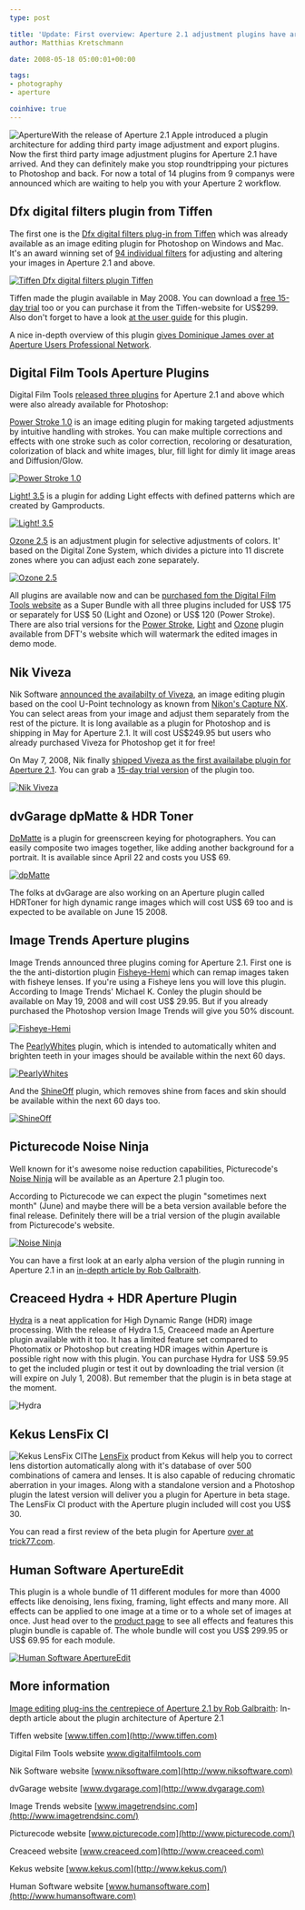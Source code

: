 ```yaml
---
type: post

title: 'Update: First overview: Aperture 2.1 adjustment plugins have arrived'
author: Matthias Kretschmann

date: 2008-05-18 05:00:01+00:00

tags:
- photography
- aperture

coinhive: true
---
```


![Aperture](../media/aperture97.png)With the release of Aperture 2.1 Apple introduced a plugin architecture for adding third party image adjustment and export plugins. Now the first third party image adjustment plugins for Aperture 2.1 have arrived. And they can definitely make you stop roundtripping your pictures to Photoshop and back. For now a total of 14 plugins from 9 companys were announced which are waiting to help you with your Aperture 2 workflow.

<!-- more -->

## Dfx digital filters plugin from Tiffen



The first one is the [Dfx digital filters plug-in from Tiffen](http://www.tiffen.com/products.html?tablename=dfx) which was already available as an image editing plugin for Photoshop on Windows and Mac. It's an award winning set of [94 individual filters](http://www.tiffen.com/dfx_filter_effects_ig.html) for adjusting and altering your images in Aperture 2.1 and above.

[![Tiffen Dfx digital filters plugin Tiffen](../media/tiffen_aperture.jpg)](../media/tiffen_aperture.jpg)

Tiffen made the plugin available in May 2008. You can download a [free 15-day trial](http://www.tiffen.com/dfx_downloads.html) too or you can purchase it from the Tiffen-website for US$299. Also don't forget to have a look [at the user guide](http://www.tiffen.com/userimages/Dfx-v1-Photo-UserGuide.pdf) for this plugin.

A nice in-depth overview of this plugin [gives Dominique James over at Aperture Users Professional Network](http://www.apertureprofessional.com/showthread.php?t=15225).

## Digital Film Tools Aperture Plugins

Digital Film Tools [released three plugins](http://www.digitalfilmtools.com/apertureprods.htm) for Aperture 2.1 and above which were also already available for Photoshop:

[Power Stroke 1.0](http://www.digitalfilmtools.com/powerstroke/index.htm) is an image editing plugin for making targeted adjustments by intuitive handling with strokes. You can make multiple corrections and effects with one stroke such as color correction, recoloring or desaturation, colorization of black and white images, blur, fill light for dimly lit image areas and Diffusion/Glow.

[![Power Stroke 1.0](../media/dft-powerstroke_uis.jpg)](../media/dft-powerstroke_uis.jpg)

[Light! 3.5](http://www.digitalfilmtools.com/light/) is a plugin for adding Light effects with defined patterns which are created by Gamproducts.

[![Light! 3.5](../media/dft-light_ui.jpg)](../media/dft-light_ui.jpg)

[Ozone 2.5](http://www.digitalfilmtools.com/ozone/) is an adjustment plugin for selective adjustments of colors. It' based on the Digital Zone System, which divides a picture into 11 discrete zones where you can adjust each zone separately.

[![Ozone 2.5](../media/dft-ozone_ui.jpg)](../media/dft-ozone_ui.jpg)


All plugins are available now and can be [purchased fom the Digital Film Tools website](http://www.digitalfilmtools.com/buy/home.php?cat=38) as a Super Bundle with all three plugins included for US$ 175 or separately for US$ 50 (Light and Ozone) or US$ 120 (Power Stroke). There are also trial versions for the [Power Stroke](http://www.digitalfilmtools.com/powerstroke/media.htm), [Light](http://www.digitalfilmtools.com/light/media.htm) and [Ozone](http://www.digitalfilmtools.com/ozone/media.htm) plugin available from DFT's website which will watermark the edited images in demo mode.

## Nik Viveza

Nik Software [announced the availabilty of Viveza](http://www.niksoftware.com/viveza/usa/entry.php?view=intro/viveza_aperture_announcement.shtml), an image editing plugin based on the cool U-Point technology as known from [Nikon's Capture NX](http://imaging.nikon.com/products/imaging/lineup/software/capturenx/index.htm). You can select areas from your image and adjust them separately from the rest of the picture. It is long available as a plugin for Photoshop and is shipping in May for Aperture 2.1. It will cost US$249.95 but users who already purchased Viveza for Photoshop get it for free!

On May 7, 2008, Nik finally [shipped Viveza as the first availailabe plugin for Aperture 2.1](http://www.kremalicious.com/2008/05/nik-ships-viveza-as-the-first-available-aperture-editing-plugin/). You can grab a [15-day trial version](http://www.niksoftware.com/site/cont_index.php?nav_top=367&cms_child=__demo&productId=257) of the plugin too.

[![Nik Viveza](../media/viveza_aperture_ui.jpg)](../media/viveza_aperture_ui.jpg)

## dvGarage dpMatte & HDR Toner

[DpMatte](http://www.dvgarage.com/prod/prod.php?prod=dpmatte) is a plugin for greenscreen keying for photographers. You can easily composite two images together, like adding another background for a portrait. It is available since April 22 and costs you US$ 69.

[![dpMatte](../media/dpmatte_index1.jpg)](../media/dpmatte_index1.jpg)

The folks at dvGarage are also working on an Aperture plugin called HDRToner for high dynamic range images which will cost US$ 69 too and is expected to be available on June 15 2008.

## Image Trends Aperture plugins

Image Trends announced three plugins coming for Aperture 2.1. First one is the the anti-distortion plugin [Fisheye-Hemi](http://www.imagetrendsinc.com/products/prodpage_hemi.asp) which can remap images taken with fisheye lenses. If you're using a Fisheye lens you will love this plugin. According to Image Trends' Michael K. Conley the plugin should be available on May 19, 2008 and will cost US$ 29.95. But if you already purchased the Photoshop version Image Trends will give you 50% discount.

[![Fisheye-Hemi](../media/imagetrends_hemi_10.jpg)](../media/imagetrends_hemi_10.jpg)

The [PearlyWhites](http://www.imagetrendsinc.com/products/prodpage_pearly.asp) plugin, which is intended to automatically whiten and brighten teeth in your images should be available within the next 60 days.

[![PearlyWhites](../media/imagetrends_pearlywhite.png)](../media/imagetrends_pearlywhite.png)

And the [ShineOff](http://www.imagetrendsinc.com/products/prodpage_shine.asp) plugin, which removes shine from faces and skin should be available within the next 60 days too.

[![ShineOff](../media/imagestrends_shieoff.jpg)](../media/imagestrends_shieoff.jpg)

## Picturecode Noise Ninja

Well known for it's awesome noise reduction capabilities, Picturecode's [Noise Ninja](http://www.picturecode.com/nn_overview.htm) will be available as an Aperture 2.1 plugin too.

According to Picturecode we can expect the plugin "sometimes next month" (June) and maybe there will be a beta version available before the final release. Definitely there will be a trial version of the plugin available from Picturecode's website.

[![Noise Ninja](../media/noiseninja.png)](../media/noiseninja.png)

You can have a first look at an early alpha version of the plugin running in Aperture 2.1 in an [in-depth article by Rob Galbraith](http://www.robgalbraith.com/bins/content_page.asp?cid=7-9308-9356).

## Creaceed Hydra + HDR Aperture Plugin

[Hydra](http://www.creaceed.com/hydra/) is a neat application for High Dynamic Range (HDR) image processing. With the release of Hydra 1.5, Creaceed made an Aperture plugin available with it too. It has a limited feature set compared to Photomatix or Photoshop but creating HDR images within Aperture is possible right now with this plugin. You can purchase Hydra for US$ 59.95 to get the included plugin or test it out by downloading the trial version (it will expire on July 1, 2008). But remember that the plugin is in beta stage at the moment.

![Hydra](../media/creaceed_hydra.png)

## Kekus LensFix CI

![Kekus LensFix CI](../media/lensfix_ci.png)The [LensFix](http://www.kekus.com/software/plugin.html) product from Kekus will help you to correct lens distortion automatically along with it's database of over 500 combinations of camera and lenses. It is also capable of reducing chromatic aberration in your images. Along with a standalone version and a Photoshop plugin the latest version will deliver you a plugin for Aperture in beta stage. The LensFix CI product with the Aperture plugin included will cost you US$ 30.

You can read a first review of the beta plugin for Aperture [over at trick77.com](http://www.trick77.com/2008/05/18/review-lens-correction-plug-in-kekus-lensfix-for-aperture-2/).

## Human Software ApertureEdit

This plugin is a whole bundle of 11 different modules for more than 4000 effects like denoising, lens fixing, framing, light effects and many more. All effects can be applied to one image at a time or to a whole set of images at once. Just head over to the [product page](http://www.humansoftware.com/pages1200/ApertureEdit/HSapertureedit11.html) to see all effects and features this plugin bundle is capable of. The whole bundle will cost you US$ 299.95 or US$ 69.95 for each module.

[![Human Software ApertureEdit](../media/apertureedit_interface.jpg)](../media/apertureedit_interface.jpg)

## More information

[Image editing plug-ins the centrepiece of Aperture 2.1 by Rob Galbraith](http://www.robgalbraith.com/bins/content_page.asp?cid=7-9308-9356): In-depth article about the plugin architecture of Aperture 2.1

Tiffen website
[www.tiffen.com](http://www.tiffen.com)

Digital Film Tools website
[www.digitalfilmtools.com ](http://www.digitalfilmtools.com)

Nik Software website
[www.niksoftware.com](http://www.niksoftware.com)

dvGarage website
[www.dvgarage.com](http://www.dvgarage.com)

Image Trends website
[www.imagetrendsinc.com](http://www.imagetrendsinc.com/)

Picturecode website
[www.picturecode.com](http://www.picturecode.com/)

Creaceed website
[www.creaceed.com](http://www.creaceed.com)

Kekus website
[www.kekus.com](http://www.kekus.com/)

Human Software website
[www.humansoftware.com](http://www.humansoftware.com)
